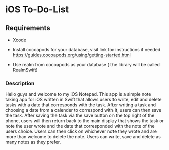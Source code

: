# iOS To-Do-List

## Requirements 

* Xcode 
* Install cocoapods for your database, visit link for instructions if needed. https://guides.cocoapods.org/using/getting-started.html

* Use realm from cocoapods as your database ( the library will be called RealmSwift)


### Description 

Hello guys and welcome to my iOS Notepad. This app is a simple note taking app for iOS written in Swift that allows users to write, edit and delete tasks with a date that corresponds with the task. After writing a task and choosing a date from a calender to correspond with it, users can then save the task. After saving the task via the save button on the top right of the phone, users will then return back to the main display that shows the task or note the user wrote and the date that corresponded with the note of the users choice. Users can then click on whichever note they wrote and are more than welcome to delete the note. Users can write, save and delete as many notes as they prefer.
